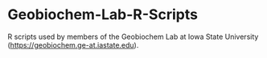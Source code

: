 # Geobiochem-Lab-R-Scripts
R scripts used by members of the Geobiochem Lab at Iowa State University (https://geobiochem.ge-at.iastate.edu).
